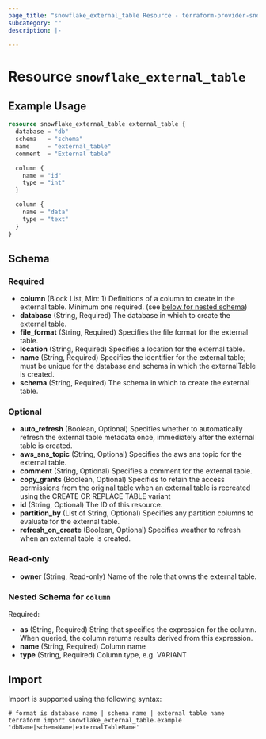 ```yaml
---
page_title: "snowflake_external_table Resource - terraform-provider-snowflake"
subcategory: ""
description: |-
  
---
```


# Resource `snowflake_external_table`



## Example Usage

```terraform
resource snowflake_external_table external_table {
  database = "db"
  schema   = "schema"
  name     = "external_table"
  comment  = "External table"

  column {
    name = "id"
    type = "int"
  }

  column {
    name = "data"
    type = "text"
  }
}
```

## Schema

### Required

- **column** (Block List, Min: 1) Definitions of a column to create in the external table. Minimum one required. (see [below for nested schema](#nestedblock--column))
- **database** (String, Required) The database in which to create the external table.
- **file_format** (String, Required) Specifies the file format for the external table.
- **location** (String, Required) Specifies a location for the external table.
- **name** (String, Required) Specifies the identifier for the external table; must be unique for the database and schema in which the externalTable is created.
- **schema** (String, Required) The schema in which to create the external table.

### Optional

- **auto_refresh** (Boolean, Optional) Specifies whether to automatically refresh the external table metadata once, immediately after the external table is created.
- **aws_sns_topic** (String, Optional) Specifies the aws sns topic for the external table.
- **comment** (String, Optional) Specifies a comment for the external table.
- **copy_grants** (Boolean, Optional) Specifies to retain the access permissions from the original table when an external table is recreated using the CREATE OR REPLACE TABLE variant
- **id** (String, Optional) The ID of this resource.
- **partition_by** (List of String, Optional) Specifies any partition columns to evaluate for the external table.
- **refresh_on_create** (Boolean, Optional) Specifies weather to refresh when an external table is created.

### Read-only

- **owner** (String, Read-only) Name of the role that owns the external table.

<a id="nestedblock--column"></a>
### Nested Schema for `column`

Required:

- **as** (String, Required) String that specifies the expression for the column. When queried, the column returns results derived from this expression.
- **name** (String, Required) Column name
- **type** (String, Required) Column type, e.g. VARIANT

## Import

Import is supported using the following syntax:

```shell
# format is database name | schema name | external table name
terraform import snowflake_external_table.example 'dbName|schemaName|externalTableName'
```
